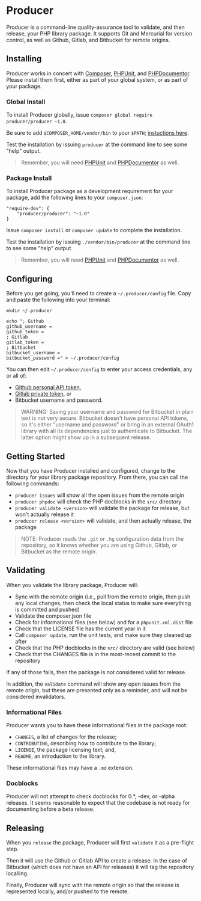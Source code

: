 # Producer

Producer is a command-line quality-assurance tool to validate, and then release, your PHP library package. It supports Git and Mercurial for version control, as well as Github, Gitlab, and Bitbucket for remote origins.

## Installing

Producer works in concert with [Composer][], [PHPUnit][], and [PHPDocumentor][]. Please install them first, either as part of your global system, or as part of your package.

[Composer]: https://getcomposer.org
[PHPUnit]: https://packagist.org/packages/phpunit/phpunit
[PHPDocumentor]: https://packagist.org/packages/phpdocumentor/phpdocumentor

### Global Install

To install Producer globally, issue `composer global require producer/producer ~1.0`.

Be sure to add `$COMPOSER_HOME/vendor/bin` to your `$PATH`; [instuctions here](https://getcomposer.org/doc/03-cli.md#global).

Test the installation by issuing `producer` at the command line to see some "help" output.

> Remember, you will need [PHPUnit][] and [PHPDocumentor][] as well.

### Package Install

To install Producer package as a development requirement for your package, add the following lines to your `composer.json`:

```
"require-dev": {
    "producer/producer": "~1.0"
}
```

Issue `composer install` or `composer update` to complete the installation.

Test the installation by issuing `./vendor/bin/producer` at the command line to see some "help" output.

> Remember, you will need [PHPUnit][] and [PHPDocumentor][] as well.

## Configuring

Before you get going, you'll need to create a `~/.producer/config` file. Copy and paste the following into your terminal:

```
mkdir ~/.producer

echo "; Github
github_username =
github_token =
; Gitlab
gitlab_token =
; Bitbucket
bitbucket_username =
bitbucket_password =" > ~/.producer/config
```

You can then edit `~/.producer/config` to enter your access credentials, any or all of:

- [Github personal API token](https://github.com/settings/tokens),
- [Gitlab private token](https://gitlab.com/profile/account), or
- Bitbucket username and password.

> WARNING: Saving your username and password for Bitbucket in plain text is not very secure. Bitbucket doesn't have personal API tokens, so it's either "username and password" or bring in an external OAuth1 library with all its dependencies just to authenticate to Bitbucket. The latter option might show up in a subsequent release.

## Getting Started

Now that you have Producer installed and configured, change to the directory for your library package repository. From there, you can call the following commands:

- `producer issues` will show all the open issues from the remote origin
- `producer phpdoc` will check the PHP docblocks in the `src/` directory
- `producer validate <version>` will validate the package for release, but won't actually release it
- `producer release <version>` will validate, and then actually release, the package

> NOTE: Producer reads the `.git` or `.hg` configuration data from the repository, so it knows whether you are using Github, Gitlab, or Bitbucket as the remote origin.

## Validating

When you validate the library package, Producer will:

- Sync with the remote origin (i.e., pull from the remote origin, then push any local changes, then check the local status to make sure everything is committed and pushed)
- Validate the composer.json file
- Check for informational files (see below) and for a `phpunit.xml.dist` file
- Check that the LICENSE file has the current year in it
- Call `composer update`, run the unit tests, and make sure they cleaned up after
- Check that the PHP docblocks in the `src/` directory are valid (see below)
- Check that the CHANGES file is in the most-recent commit to the repository

If any of those fails, then the package is not considered valid for release.

In addition, the `validate` command will show any open issues from the remote origin, but these are presented only as a reminder, and will not be considered invalidators.

### Informational Files

Producer wants you to have these informational files in the package root:

- `CHANGES`, a list of changes for the release;
- `CONTRIBUTING`, describing how to contribute to the library;
- `LICENSE`, the package licensing text; and,
- `README`, an introduction to the library.

These informational files may have a `.md` extension.

### Docblocks

Producer will not attempt to check docblocks for 0.*, -dev, or -alpha releases. It seems reasonable to expect that the codebase is not ready for documenting before a beta release.

## Releasing

When you `release` the package, Producer will first `validate` it as a pre-flight step.

Then it will use the Github or Gitlab API to create a release. In the case of Bitbucket (which does not have an API for releases) it will tag the repository localling.

Finally, Producer will sync with the remote origin so that the release is represented locally, and/or pushed to the remote.
